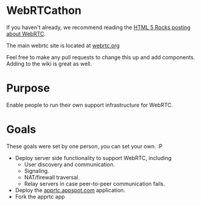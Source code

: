 WebRTCathon
===========

If you haven't already, we recommend reading the
[HTML 5 Rocks posting about WebRTC](http://www.html5rocks.com/en/tutorials/webrtc/basics).

The main webrtc site is located at [webrtc.org](http://www.webrtc.org/)

Feel free to make any pull requests to change this up and add components. Adding to the wiki is great as well.

# Purpose

Enable people to run their own support infrastructure for WebRTC.

# Goals

These goals were set by one person, you can set your own. :P

* Deploy server side functionality to support WebRTC, including
  * User discovery and communication.
  * Signaling.
  * NAT/firewall traversal.
  * Relay servers in case peer-to-peer communication fails.
* Deploy the [apprtc.appspot.com](http://apprtc.appspot.com/) application.
* Fork the apprtc app
